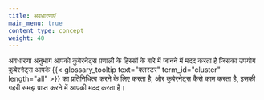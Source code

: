 ```yaml
---
title: अवधारणाएँ
main_menu: true
content_type: concept
weight: 40
---
```


<!-- overview -->

अवधारणा अनुभाग आपको कुबेरनेट्स प्रणाली के हिस्सों के बारे में जानने में मदद करता है जिसका उपयोग कुबेरनेट्स आपके {{< glossary_tooltip text="क्लस्टर" term_id="cluster" length="all" >}} का प्रतिनिधित्व करने के लिए करता है, और कुबेरनेट्स कैसे काम करता है, इसकी गहरी समझ प्राप्त करने में आपकी मदद करता है।

<!-- body -->
